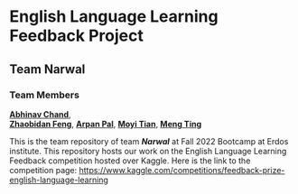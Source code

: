 # English Language Learning Feedback Project
## Team Narwal
### Team Members
[**Abhinav Chand**](https://github.com/AImeetsAG),  
[**Zhaobidan Feng**](https://github.com/AmyFengzhao), 
[**Arpan Pal**](https://github.com/arpan-pal), 
[**Moyi Tian**](https://github.com/Moyi-Tian), 
[**Meng Ting**](https://github.com/LineCCC)

This is the team repository of team **_Narwal_** at Fall 2022 Bootcamp at Erdos institute. 
This repository hosts our work on the English Language Learning Feedback competition hosted over Kaggle.
Here is the link to the competition page: https://www.kaggle.com/competitions/feedback-prize-english-language-learning
